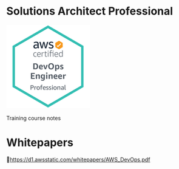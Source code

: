 # Solutions Architect Professional

![CDOE badge](../media/cdoe-badge.png)

Training course notes

# Whitepapers
📗https://d1.awsstatic.com/whitepapers/AWS_DevOps.pdf
